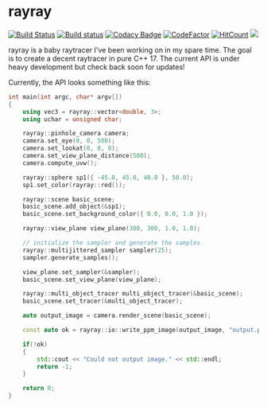 # rayray

[![Build Status](https://travis-ci.org/DeveloperPaul123/rayray.svg?branch=master)](https://travis-ci.org/DeveloperPaul123/rayray)
[![Build status](https://ci.appveyor.com/api/projects/status/d3yx9e3kj2ktexgr/branch/master?svg=true)](https://ci.appveyor.com/project/DeveloperPaul123/rayray/branch/master)
[![Codacy Badge](https://api.codacy.com/project/badge/Grade/7432fb223efc4b0cb92c84dbeb84e717)](https://www.codacy.com/app/developerpaul123/rayray?utm_source=github.com&amp;utm_medium=referral&amp;utm_content=DeveloperPaul123/rayray&amp;utm_campaign=Badge_Grade)
[![CodeFactor](https://www.codefactor.io/repository/github/developerpaul123/rayray/badge)](https://www.codefactor.io/repository/github/developerpaul123/rayray)
[![HitCount](http://hits.dwyl.io/DeveloperPaul123/rayray.svg)](http://hits.dwyl.io/DeveloperPaul123/rayray)
[![](https://tokei.rs/b1/github/DeveloperPaul123/rayray)](https://github.com/DeveloperPaul123/rayray)

rayray is a baby raytracer I've been working on in my spare time. The goal is to create a decent raytracer in pure C++ 17. The current API is under heavy development but check back soon for updates!

Currently, the API looks something like this:

````cpp
int main(int argc, char* argv[])
{
	using vec3 = rayray::vector<double, 3>;
	using uchar = unsigned char;

    rayray::pinhole_camera camera;
    camera.set_eye(0, 0, 500);
    camera.set_lookat(0, 0, 0);
    camera.set_view_plane_distance(500);
    camera.compute_uvw();

    rayray::sphere sp1({ -45.0, 45.0, 40.0 }, 50.0);
    sp1.set_color(rayray::red());

    rayray::scene basic_scene;
    basic_scene.add_object(&sp1);
    basic_scene.set_background_color({ 0.0, 0.0, 1.0 });

    rayray::view_plane view_plane(300, 300, 1.0, 1.0);

    // initialize the sampler and generate the samples
    rayray::multijittered_sampler sampler(25); 
    sampler.generate_samples();

    view_plane.set_sampler(&sampler);
    basic_scene.set_view_plane(view_plane);

    rayray::multi_object_tracer multi_object_tracer(&basic_scene);
    basic_scene.set_tracer(&multi_object_tracer);

    auto output_image = camera.render_scene(basic_scene);

	const auto ok = rayray::io::write_ppm_image(output_image, "output.ppm");

	if(!ok)
	{
		std::cout << "Could not output image." << std::endl;
        return -1;
	}

	return 0;
}
````

